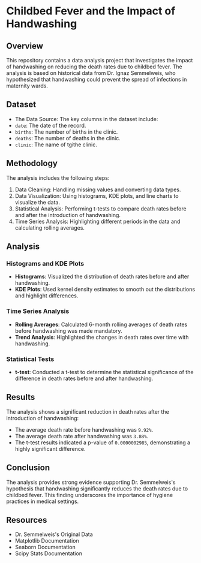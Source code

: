 # Childbed Fever and the Impact of Handwashing

## Overview

This repository contains a data analysis project that investigates the impact of handwashing on reducing the death rates due to childbed fever. The analysis is based on historical data from Dr. Ignaz Semmelweis, who hypothesized that handwashing could prevent the spread of infections in maternity wards.

## Dataset

- The Data Source:
The key columns in the dataset include:
- `date`: The date of the record.
- `births`: The number of births in the clinic.
- `deaths`: The number of deaths in the clinic.
- `clinic`: The name of tgithe clinic.

## Methodology

The analysis includes the following steps:
1. Data Cleaning: Handling missing values and converting data types.
2. Data Visualization: Using histograms, KDE plots, and line charts to visualize the data.
3. Statistical Analysis: Performing t-tests to compare death rates before and after the introduction of handwashing.
4. Time Series Analysis: Highlighting different periods in the data and calculating rolling averages.

## Analysis

### Histograms and KDE Plots

- **Histograms**: Visualized the distribution of death rates before and after handwashing.
- **KDE Plots**: Used kernel density estimates to smooth out the distributions and highlight differences.

### Time Series Analysis

- **Rolling Averages**: Calculated 6-month rolling averages of death rates before handwashing was made mandatory.
- **Trend Analysis**: Highlighted the changes in death rates over time with handwashing.

### Statistical Tests

- **t-test**: Conducted a t-test to determine the statistical significance of the difference in death rates before and after handwashing.

## Results

The analysis shows a significant reduction in death rates after the introduction of handwashing:
- The average death rate before handwashing was ```9.92%```.
- The average death rate after handwashing was ```3.88%```.
- The t-test results indicated a p-value of ```0.0000002985```, demonstrating a highly significant difference.

## Conclusion

The analysis provides strong evidence supporting Dr. Semmelweis's hypothesis that handwashing significantly reduces the death rates due to childbed fever. This finding underscores the importance of hygiene practices in medical settings.

## Resources

* Dr. Semmelweis's Original Data
* Matplotlib Documentation
* Seaborn Documentation
* Scipy Stats Documentation

